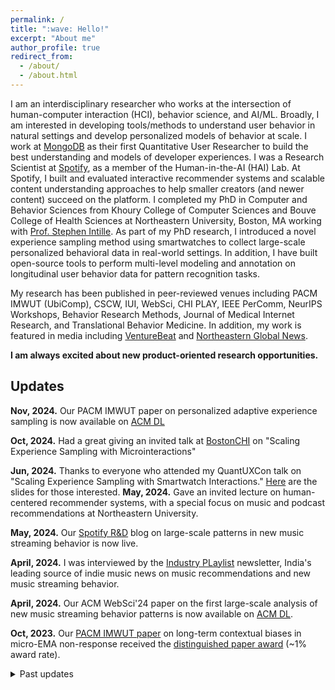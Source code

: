 ```yaml
---
permalink: /
title: ":wave: Hello!"
excerpt: "About me"
author_profile: true
redirect_from: 
  - /about/
  - /about.html
---
```


I am an interdisciplinary researcher who works at the intersection of human-computer interaction (HCI), behavior science, and AI/ML. Broadly, I am interested in developing tools/methods to understand user behavior in natural settings and develop personalized models of behavior at scale. I work at [MongoDB](https://www.mongodb.com/) as their first Quantitative User Researcher to build the best understanding and models of developer experiences. I was a Research Scientist at [Spotify](https://research.atspotify.com/), as a member of the Human-in-the-AI (HAI) Lab. At Spotify, I built and evaluated interactive recommender systems and scalable content understanding approaches to help smaller creators (and newer content) succeed on the platform. I completed my PhD in Computer and Behavior Sciences from Khoury College of Computer Sciences and Bouve College of Health Sciences at Northeastern University, Boston, MA working with [Prof. Stephen Intille](https://www.khoury.northeastern.edu/home/intille/). As part of my PhD research, I introduced a novel experience sampling method using smartwatches to collect large-scale personalized behavioral data in real-world settings. In addition, I have built open-source tools to perform multi-level modeling and annotation on longitudinal user behavior data for pattern recognition tasks.

My research has been published in peer-reviewed venues including PACM IMWUT (UbiComp), CSCW, IUI, WebSci, CHI PLAY, IEEE PerComm, NeurIPS Workshops, Behavior Research Methods, Journal of Medical Internet Research, and Translational Behavior Medicine. In addition, my work is featured in media including [VentureBeat](https://venturebeat.com/ai/how-video-games-could-be-used-to-generate-ai-training-data/) and [Northeastern Global News](https://news.northeastern.edu/2019/09/05/northeastern-university-professor-combines-computer-science-with-health-and-measurement-with-self-reporting-to-improve-accuracy-of-fitness-tracking/).

**I am always excited about new product-oriented research opportunities.**

Updates
------
  
**Nov, 2024.** Our PACM IMWUT paper on personalized adaptive experience sampling is now available on [ACM DL](https://dl.acm.org/doi/10.1145/3699735)


**Oct, 2024.** Had a great giving an invited talk at [BostonCHI](https://www.bostonchi.org/2024/09/scaling-experience-sampling-with-microinteractions/) on "Scaling Experience Sampling with Microinteractions"


**Jun, 2024.** Thanks to everyone who attended my QuantUXCon talk on "Scaling Experience Sampling with Smartwatch Interactions." [Here](https://docs.google.com/presentation/d/1dGA-noJDE7PvFH22RcJ91Yp91XU00haEiQW0yLgDZKo/edit?usp=sharing) are the slides for those interested.
**May, 2024.** Gave an invited lecture on human-centered recommender systems, with a special focus on music and podcast recommendations at Northeastern University.


**May, 2024.** Our [Spotify R&D](https://research.atspotify.com/2024/05/how-do-people-stream-newly-released-music/) blog on large-scale patterns in new music streaming behavior is now live.


**April, 2024.** I was interviewed by the [Industry PLaylist](https://theindustryplaylist.substack.com/p/things-im-thinking-about-d1c) newsletter, India's leading source of indie music news on music recommendations and new music streaming behavior.


**April, 2024.** Our ACM WebSci'24 paper on the first large-scale analysis of new music streaming behavior patterns is now available on [ACM DL](https://research.atspotify.com/publications/a-genre-based-analysis-of-new-music-streaming-at-scale/).

**Oct, 2023.** Our [PACM IMWUT paper](https://dl.acm.org/doi/abs/10.1145/3517259) on long-term contextual biases in micro-EMA non-response received the [distinguished paper award](https://dl.acm.org/journal/imwut/distinguished-paper-awards) (~1% award rate).

<details>

<summary>Past updates</summary>

{% capture my_markdown_content %}
  
  **Sept, 2023.** Finally concluded my last organized talk at BostonCHI as a chair. This is a special one by [Gregory Abowd](https://www.bostonchi.org/2023/05/gregory-abowd-ignorance-is-bliss-a-career-retrospective-hybrid-event/) on the CHI Lifetime Achievement award.


  **Jun, 2023.** Our intensive longitudinal data collection in [TIME study](https://reach.usc.edu/research/studies/microt/) is now complete. Stay tuned for the year-long longitudinal data on behaviors and decision-making to go live!

  
  **April, 2023.** Our Spotify R&D [blogpost](https://research.atspotify.com/2023/03/exploring-goal-oriented-podcast-recommendations/) on goal-based podcast recommendations from our IUI'23 paper is now live.


  **Sept, 2022.** Presented our [PACM IMWUT paper](https://dl.acm.org/doi/abs/10.1145/3517259) on contextual biases with micro-EMA non-response at UbiComp 2022. Was great to meet a lot of old collaborators and friends.


  **Feb, 2022.** Was interviewed by [VentureBeat](https://venturebeat.com/ai/how-video-games-could-be-used-to-generate-ai-training-data/) magazine on using videogames to generate AI training data at large scale.
  
  {% endcapture %}
  {{ my_markdown_content | markdownify }}
  
</details>
